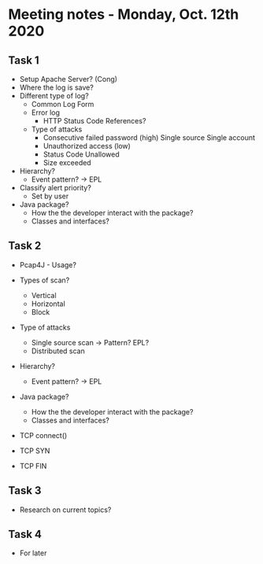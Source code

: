 # Meeting notes - Monday, Oct. 12th 2020

## Task 1

+ Setup Apache Server? (Cong)
+ Where the log is save?
+ Different type of log?
	+ Common Log Form
	+ Error log
		+ HTTP Status Code References?
	+ Type of attacks
		+ Consecutive failed password (high)
			Single source
			Single account
		+ Unauthorized access (low)
		+ Status Code Unallowed
		+ Size exceeded
+ Hierarchy?
	+ Event pattern? -> EPL
+ Classify alert priority?
	+ Set by user
+ Java package?
	+ How the the developer interact with the package?
	+ Classes and interfaces?


## Task 2

+ Pcap4J - Usage?
+ Types of scan?
	+ Vertical
	+ Horizontal
	+ Block
+ Type of attacks
	+ Single source scan -> Pattern? EPL?
	+ Distributed scan
+ Hierarchy?
	+ Event pattern? -> EPL
+ Java package?
	+ How the the developer interact with the package?
	+ Classes and interfaces?

+ TCP connect()
+ TCP SYN
+ TCP FIN


## Task 3

+ Research on current topics?

## Task 4

+ For later

